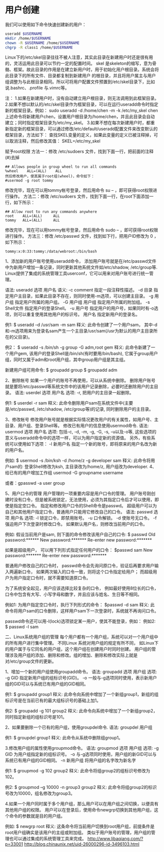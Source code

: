 
# 用户创建

我们可以使用如下命令快速创建新的用户：

```sh
useradd $USERNAME  
mkdir /home/$USERNAME  
chown -R $USERNAME /home/$USERNAME  
chgrp -R class1 /home/$USERNAME  
```


Linux下的/etc/skel目录往往不被人注意，其实此目录在新建用户时还是很有用的，灵活运用此目录可以节约一定的配置时间。
skel 是skeleton的缩写，意为骨骼、框架。故此目录的作用是在建立新用户时，用于初始化用户根目录。系统会将此目录下的所有文件、目录都复制到新建用户 的根目录，并且将用户属主与用户组调整为与此根目录相同。所以可将用户配置文件预置到/etc/skel目录下，比如说.bashrc、.profile 与.vimrc等。

注：
1.如果在新建用户时，没有自动建立用户根目录，则无法调用到此框架目录。
2.如果不想以默认的/etc/skel目录作为框架目录，可以在运行useradd命令时指定新的框架目录。例如：
sudo useradd -d /home/chen -m -k /etc/my_skel chen
上述命令将新建用户chen，设置用户根目录为/home/chen，并且此目录会自动建立；同时指定框架目录为/etc/my_skel。
3.如果不想在每次新建用户时，都重新指定新的框架目录，可以通过修改/etc/default/useradd配置文件来改变默认的框架目录，方法如下：
查找SKEL变量的定义，如果此变量的定义已被注释掉，可以取消注释，然后修改其值：
SKEL=/etc/my_skel


赋予root权限
方法一：修改 /etc/sudoers 文件，找到下面一行，把前面的注释(#)去掉
```
## Allows people in group wheel to run all commands
%wheel    ALL=(ALL)    ALL
然后修改用户，使其属于root组(wheel)，命令如下：
#usermod -g root tommy
```
修改完毕，现在可以用tommy帐号登录，然后用命令 su – ，即可获得root权限进行操作。
方法二：修改 /etc/sudoers 文件，找到下面一行，在root下面添加一行，如下所示：
```
## Allow root to run any commands anywhere
root    ALL=(ALL)     ALL
tommy   ALL=(ALL)     ALL
```
修改完毕，现在可以用tommy帐号登录，然后用命令 sudo – ，即可获得root权限进行操作。
方法三：修改 /etc/passwd 文件，找到如下行，把用户ID修改为 0 ，如下所示：
```
tommy:x:0:33:tommy:/data/webroot:/bin/bash
```
1、添加新的用户账号使用useradd命令，
添加用户账号就是在/etc/passwd文件中为新用户增加一条记录，同时更新其他系统文件如/etc/shadow, /etc/group等.
Linux提供了集成的系统管理工具userconf，它可以用来对用户账号进行统一管理。

语法:
     useradd 选项 用户名
语义:
  -c comment            指定一段注释性描述。
  -d 目录                   指定用户主目录，如果此目录不存在，则同时使用-m选项，可以创建主目录。
  -g 用户组               指定用户所属的用户组。
  -G 用户组 用户组   指定用户所属的附加组。
  -s Shell文件            指定用户的登录Shell。
  -u 用户号               指定用户的用户号，如果同时有-o选项，则可以重复使用其他用户的标识号。
  用户名                   指定新用户的登录名。

例1:
$ useradd –d /usr/sam -m sam
释义:
此命令创建了一个用户sam，
其中-d和-m选项用来为登录名sam产生一个主目录/usr/sam(/usr为默认的用户主目录所在的父目录)。

例2：
$ useradd  -s /bin/sh    -g group    -G adm,root    gem
释义:
此命令新建了一个用户gem, 该用户的登录Shell是/bin/sh(有时要用/bin/bash),
它属于group用户组，同时又属于adm和root用户组，其中group用户组是其主组。

新建用户组可用命令:
$ groupadd group
$ groupadd adm　

2、删除帐号
如果一个用户的账号不再使用，可以从系统中删除。
删除用户账号就是要将/etc/passwd等系统文件中的该用户记录删除，必要时还删除用户的主目录。
语法:
     userdel 选项 用户名
选项:
     -r,  把用户的主目录一起删除。

例1:
$ userdel -r sam
释义:
此命令删除用户sam在系统文件中(主要是/etc/passwd, /etc/shadow, /etc/group等)的记录,
同时删除用户的主目录。

3、修改帐号
修改用户账号就是根据实际情况更改用户的有关属性，如用户号、主目录、用户组、登录Shell等。
修改已有用户的信息使用usermod命令.
语法:
     usermod 选项 用户名
选项:
    包括-c, -d, -m, -g, -G, -s, -u以及-o等,
    这些选项的意义与useradd命令中的选项一样，可以为用户指定新的资源值。
另外，有些系统可以使用如下选项：
    -l 新用户名  指定一个新的账号，即将原来的用户名改为新的用户名。

例如:
$ usermod -s /bin/ksh    -d /home/z    -g developer    sam
释义:
此命令将用户sam的:
登录Shell修改为ksh,
主目录改为/home/z, 
用户组改为developer.
4、给已有的用户增加工作组
usermod -G groupname username

或者：gpasswd -a user group

5、用户口令的管理
用户管理的一项重要内容是用户口令的管理。
用户账号刚创建时没有口令，但是被系统锁定，无法使用，必须为其指定口令后才可以使用，即使是指定空口令。
指定和修改用户口令的Shell命令是passwd。
超级用户可以为自己和其他用户指定口令，普通用户只能用它修改自己的口令。
语法:
     passwd 选项 用户名
选项:
     -l     锁定口令，即禁用账号。
     -u     口令解锁。
     -d     使账号无口令。
     -f     强迫用户下次登录时修改口令。
    如果默认用户名，则修改当前用户的口令。

例如:
假设当前用户是sam,
则下面的命令修改该用户自己的口令:
$ passwd
Old password:******
New password:*******
Re-enter new password:*******

如果是超级用户，
可以用下列形式指定任何用户的口令：
$passwd sam
New password:*******
Re-enter new password:*******

普通用户修改自己的口令时，
passwd命令会先询问原口令，验证后再要求用户输入两遍新口令，
如果两次输入的口令一致，则将这个口令指定给用户；
而超级用户为用户指定口令时，就不需要知道原口令。

为了系统安全起见，用户应该选择比较复杂的口令，
例如最好使用8位长的口令，口令中包含有大写、小写字母和数字，并且应该与姓名、生日等不相同。

例如1:
为用户指定空口令时，执行下列形式的命令：
$passwd -d sam
释义:
  此命令将用户sam的口令删除，这样用户sam下一次登录时，系统就不再询问口令。

passwd命令还可以用-l(lock)选项锁定某一用户，使其不能登录，例如：
例如2:
$ passwd -l sam


二、Linux系统用户组的管理
每个用户都有一个用户组，系统可以对一个用户组中的所有用户进行集中管理。
不同Linux 系统对用户组的规定有所不同，
如Linux下的用户属于与它同名的用户组，这个用户组在创建用户时同时创建。
用户组的管理涉及用户组的添加、删除和修改。组的增加、删除和修改实际上就是对/etc/group文件的更新。

1、增加一个新的用户组使用groupadd命令。
语法:
     groupadd 选项 用户组
选项:
     -g GID   指定新用户组的组标识号(GID)。
     -o       一般与-g选项同时使用，表示新用户组的GID可以与系统已有用户组的GID相同。

例1:
$ groupadd group1
释义:
  此命令向系统中增加了一个新组group1，新组的组标识号是在当前已有的最大组标识号的基础上加1。

例2:
$ groupadd -g 101 group2
释义:
  此命令向系统中增加了一个新组group2，同时指定新组的组标识号是101。

2、如果要删除一个已有的用户组，使用groupdel命令.
语法:
    groupdel 用户组

例1:
$ groupdel group1
释义:
  此命令从系统中删除组group1。

3.修改用户组的属性使用groupmod命令。
语法:
    groupmod 选项 用户组
选项:
    -g GID           为用户组指定新的组标识号。
    -o               与-g选项同时使用，用户组的新GID可以与系统已有用户组的GID相同。
    -n  新用户组     将用户组的名字改为新名字

例1:
$ groupmod -g 102 group2
释义:
此命令将组group2的组标识号修改为102。

例2:
$ groupmod –g 10000 -n group3 group2
释义:
此命令将组group2的标识号改为10000，组名修改为group3。

4.如果一个用户同时属于多个用户组，那么用户可以在用户组之间切换，以便具有其他用户组的权限。
用户可以在登录后，使用命令newgrp切换到其他用户组，这个命令的参数就是目的用户组。

例如:
$ newgrp root
释义:
这条命令将当前用户切换到root用户组，前提条件是root用户组确实是该用户的主组或附加组。
类似于用户账号的管理，用户组的管理也可以通过集成的系统管理工具来完成。
http://www.libaqiang.com/?p=33001
http://blog.chinaunix.net/uid-26000296-id-3496103.html
